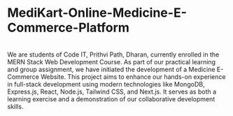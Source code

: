 # MediKart-Online-Medicine-E-Commerce-Platform
<br>
We are students of Code IT, Prithvi Path, Dharan, currently enrolled in the MERN Stack Web Development Course. As part of our practical learning and group assignment, we have initiated the development of a Medicine E-Commerce Website. This project aims to enhance our hands-on experience in full-stack development using modern technologies like MongoDB, Express.js, React, Node.js, Tailwind CSS, and Next.js. It serves as both a learning exercise and a demonstration of our collaborative development skills.
